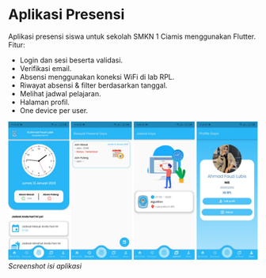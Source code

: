 # Aplikasi Presensi

Aplikasi presensi siswa untuk sekolah SMKN 1 Ciamis menggunakan Flutter. Fitur:

- Login dan sesi beserta validasi.
- Verifikasi email.
- Absensi menggunakan koneksi WiFi di lab RPL.
- Riwayat absensi & filter berdasarkan tanggal.
- Melihat jadwal pelajaran.
- Halaman profil.
- One device per user.

![Screenshot](ss.jpg)
_Screenshot isi aplikasi_